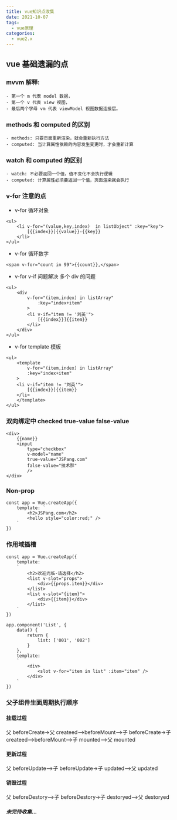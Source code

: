 ```yaml
---
title: vue知识点收集
date: 2021-10-07
tags:
  - vue原理
categories:
  - vue2.x
---
```


## vue 基础遗漏的点

### mvvm 解释:

    - 第一个 m 代表 model 数据，
    - 第一个 v 代表 view 视图，
    - 最后两个字母 vm 代表 viewModel 视图数据连接层。

### methods 和 computed 的区别

    - methods: 只要页面重新渲染，就会重新执行方法
    - computed: 当计算属性依赖的内容发生变更时，才会重新计算

### watch 和 computed 的区别

    - watch: 不必要返回一个值，值不变化不会执行逻辑
    - computed: 计算属性必须要返回一个值，页面渲染就会执行

### v-for 注意的点

- v-for 循环对象

```
<ul>
    <li v-for="(value,key,index)  in listObject" :key="key">
        [{{index}}]{{value}}-{{key}}
    </li>
</ul>
```

- v-for 循环数字

```
<span v-for="count in 99">{{count}},</span>
```

- v-for v-if 问题解决 多个 div 的问题

```
<ul>
    <div
        v-for="(item,index) in listArray"
            :key="index+item"
        >
        <li v-if="item != '刘英'">
            [{{index}}]{{item}}
        </li>
    </div>
</ul>
```

- v-for template 模板

```
<ul>
    <template
        v-for="(item,index) in listArray"
        :key="index+item"
    >
    <li v-if="item != '刘英'">
        [{{index}}]{{item}}
    </li>
    </template>
</ul>
```

### 双向绑定中 checked true-value false-value

```
<div>
    {{name}}
    <input
        type="checkbox"
        v-model="name"
        true-value="JSPang.com"
        false-value="技术胖"
        />
</div>
```

### Non-prop

```
const app = Vue.createApp({
    template: `
        <h2>JSPang.com</h2>
        <hello style="color:red;" />
    `
})
```

### 作用域插槽

```
const app = Vue.createApp({
    template:
    `
        <h2>欢迎光临-请选择</h2>
        <list v-slot="props">
            <div>{{props.item}}</div>
        </list>
        <list v-slot="{item}">
            <div>{{item}}</div>
        </list>
    `
})

app.component('List', {
    data() {
        return {
            list: ['001', '002']
        }
    },
    template:
    `
        <div>
            <slot v-for="item in list" :item="item" />
        </div>
    `
})
```

### 父子组件生面周期执行顺序

#### 挂载过程

父 beforeCreate->父 createed-->beforeMount-->子 beforeCreate->子 createed-->beforeMount-->子 mounted-->父 mounted

#### 更新过程

父 beforeUpdate-->子 beforeUpdate->子 updated-->父 updated

#### 销毁过程

父 beforeDestory-->子 beforeDestory->子 destoryed-->父 destoryed

##### 未完待收集...
